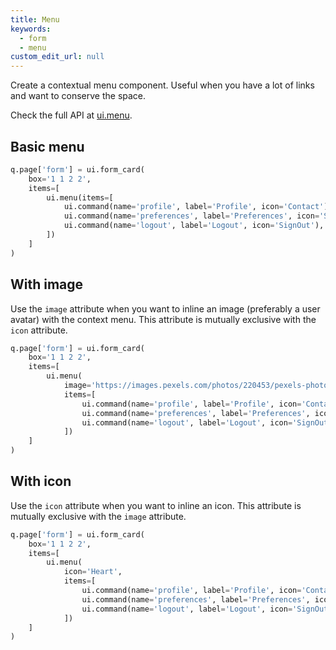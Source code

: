 ```yaml
---
title: Menu
keywords:
  - form
  - menu
custom_edit_url: null
---
```


Create a contextual menu component. Useful when you have a lot of links and want to conserve the space.

Check the full API at [ui.menu](/docs/api/ui#menu).

## Basic menu

```py
q.page['form'] = ui.form_card(
    box='1 1 2 2',
    items=[
        ui.menu(items=[
            ui.command(name='profile', label='Profile', icon='Contact'),
            ui.command(name='preferences', label='Preferences', icon='Settings'),
            ui.command(name='logout', label='Logout', icon='SignOut'),
        ])
    ]
)
```

## With image

Use the `image` attribute when you want to inline an image (preferably a user avatar) with the context menu. This attribute is mutually exclusive with the `icon` attribute.

```py
q.page['form'] = ui.form_card(
    box='1 1 2 2',
    items=[
        ui.menu(
            image='https://images.pexels.com/photos/220453/pexels-photo-220453.jpeg?auto=compress&h=750&w=1260',
            items=[
                ui.command(name='profile', label='Profile', icon='Contact'),
                ui.command(name='preferences', label='Preferences', icon='Settings'),
                ui.command(name='logout', label='Logout', icon='SignOut'),
            ])
    ]
)
```

## With icon

Use the `icon` attribute when you want to inline an icon. This attribute is mutually exclusive with the `image` attribute.

```py
q.page['form'] = ui.form_card(
    box='1 1 2 2',
    items=[
        ui.menu(
            icon='Heart',
            items=[
                ui.command(name='profile', label='Profile', icon='Contact'),
                ui.command(name='preferences', label='Preferences', icon='Settings'),
                ui.command(name='logout', label='Logout', icon='SignOut'),
            ])
    ]
)
```
